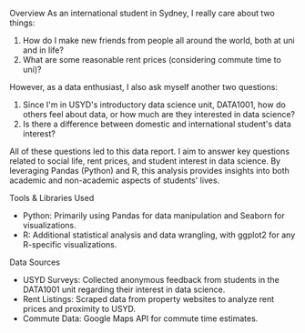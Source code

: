Overview
As an international student in Sydney, I really care about two things:
  1. How do I make new friends from people all around the world, both at uni and in life?
  2. What are some reasonable rent prices (considering commute time to uni)?

However, as a data enthusiast, I also ask myself another two questions:
  1. Since I'm in USYD's introductory data science unit, DATA1001, how do others feel about data, or how much are they interested in data science?
  2. Is there a difference between domestic and international student's data interest?

All of these questions led to this data report. I aim to answer key questions related to social life, rent prices, and student interest in data science. By leveraging Pandas (Python) and R, this analysis provides insights into both academic and non-academic aspects of students' lives.

Tools & Libraries Used
- Python: Primarily using Pandas for data manipulation and Seaborn for visualizations.
- R: Additional statistical analysis and data wrangling, with ggplot2 for any R-specific visualizations.

Data Sources
- USYD Surveys: Collected anonymous feedback from students in the DATA1001 unit regarding their interest in data science.
- Rent Listings: Scraped data from property websites to analyze rent prices and proximity to USYD.
- Commute Data: Google Maps API for commute time estimates.
